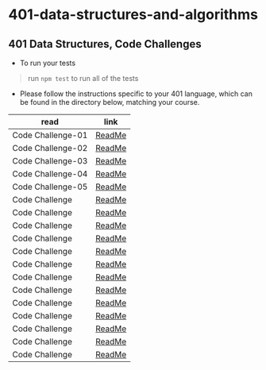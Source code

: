 # 401-data-structures-and-algorithms

## 401 Data Structures, Code Challenges

- To run your tests
>
> run `npm test` to run all of the tests
>

- Please follow the instructions specific to your 401 language, which can be found in the directory below, matching your course.

| read         | link   |
| -----------  | ----------- |
| Code Challenge-01  | [ReadMe](code-challenges/array-reverse/README.md) |
| Code Challenge-02   | [ReadMe](code-challenges/array-insert-shift/README.md) |
| Code Challenge-03   | [ReadMe](code-challenges/array-binary-search/README.md) |
| Code Challenge-04   | [ReadMe](code-challenges/class-04/README.md) |
| Code Challenge-05   | [ReadMe](linked-list/README.md) |
| Code Challenge   | [ReadMe]() |
| Code Challenge   | [ReadMe]() |
| Code Challenge   | [ReadMe]() |
| Code Challenge   | [ReadMe]() |
| Code Challenge   | [ReadMe]() |
| Code Challenge   | [ReadMe]() |
| Code Challenge   | [ReadMe]() |
| Code Challenge   | [ReadMe]() |
| Code Challenge   | [ReadMe]() |
| Code Challenge   | [ReadMe]() |
| Code Challenge   | [ReadMe]() |
| Code Challenge   | [ReadMe]() |
| Code Challenge   | [ReadMe]() |
